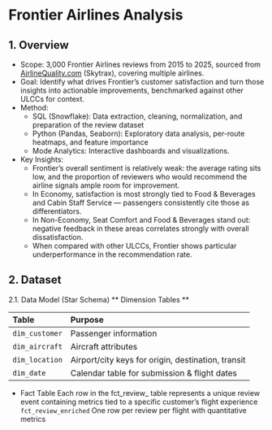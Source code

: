 # Frontier Airlines Analysis 
## 1. Overview 
- Scope: 3,000 Frontier Airlines reviews from 2015 to 2025, sourced from [AirlineQuality.com](https://www.airlinequality.com/airline-reviews/%7Bairline%E2%80%91slug%7D/) (Skytrax), covering multiple airlines.
- Goal: Identify what drives Frontier’s customer satisfaction and turn those insights into actionable improvements, benchmarked against other ULCCs for context.
- Method:
  + SQL (Snowflake): Data extraction, cleaning, normalization, and preparation of the review dataset
  + Python (Pandas, Seaborn): Exploratory data analysis, per-route heatmaps, and feature importance
  + Mode Analytics: Interactive dashboards and visualizations.
- Key Insights:
  + Frontier’s overall sentiment is relatively weak: the average rating sits low, and the proportion of reviewers who would recommend the airline signals ample room for improvement.
  + In Economy, satisfaction is most strongly tied to Food & Beverages and Cabin Staff Service — passengers consistently cite those as differentiators.
  + In Non-Economy, Seat Comfort and Food & Beverages stand out: negative feedback in these areas correlates strongly with overall dissatisfaction.
  + When compared with other ULCCs, Frontier shows particular underperformance in the recommendation rate.
 
## 2. Dataset
2.1. Data Model (Star Schema)
** Dimension Tables **

| Table              | Purpose                                                   |
|:-------------------|:----------------------------------------------------------|
| `dim_customer`     | Passenger information                                     |
| `dim_aircraft`     | Aircraft attributes                                       |
| `dim_location`     | Airport/city keys for origin, destination, transit        |
| `dim_date`         | Calendar table for submission & flight dates              |


* Fact Table
  Each row in the fct_review_ table represents a unique review event containing metrics tied to a specific customer’s flight experience
`fct_review_enriched` One row per review per flight with quantitative metrics
